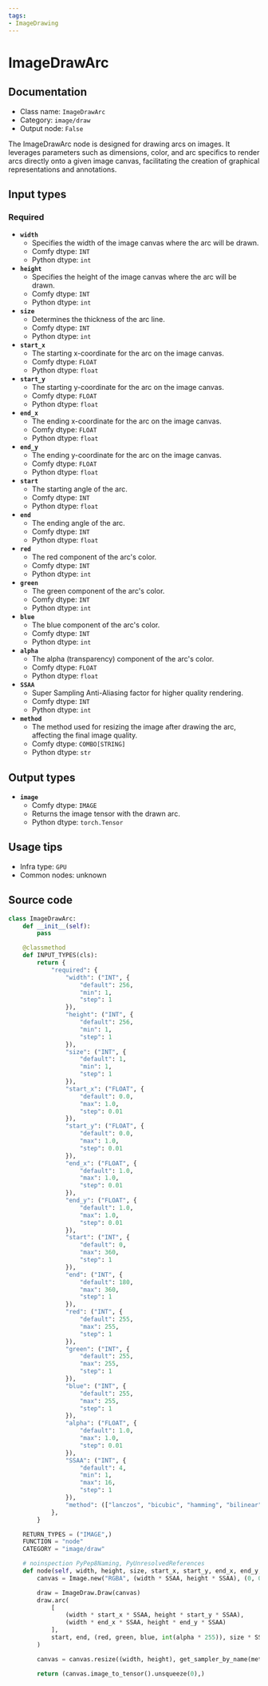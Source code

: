 ```yaml
---
tags:
- ImageDrawing
---
```


# ImageDrawArc
## Documentation
- Class name: `ImageDrawArc`
- Category: `image/draw`
- Output node: `False`

The ImageDrawArc node is designed for drawing arcs on images. It leverages parameters such as dimensions, color, and arc specifics to render arcs directly onto a given image canvas, facilitating the creation of graphical representations and annotations.
## Input types
### Required
- **`width`**
    - Specifies the width of the image canvas where the arc will be drawn.
    - Comfy dtype: `INT`
    - Python dtype: `int`
- **`height`**
    - Specifies the height of the image canvas where the arc will be drawn.
    - Comfy dtype: `INT`
    - Python dtype: `int`
- **`size`**
    - Determines the thickness of the arc line.
    - Comfy dtype: `INT`
    - Python dtype: `int`
- **`start_x`**
    - The starting x-coordinate for the arc on the image canvas.
    - Comfy dtype: `FLOAT`
    - Python dtype: `float`
- **`start_y`**
    - The starting y-coordinate for the arc on the image canvas.
    - Comfy dtype: `FLOAT`
    - Python dtype: `float`
- **`end_x`**
    - The ending x-coordinate for the arc on the image canvas.
    - Comfy dtype: `FLOAT`
    - Python dtype: `float`
- **`end_y`**
    - The ending y-coordinate for the arc on the image canvas.
    - Comfy dtype: `FLOAT`
    - Python dtype: `float`
- **`start`**
    - The starting angle of the arc.
    - Comfy dtype: `INT`
    - Python dtype: `float`
- **`end`**
    - The ending angle of the arc.
    - Comfy dtype: `INT`
    - Python dtype: `float`
- **`red`**
    - The red component of the arc's color.
    - Comfy dtype: `INT`
    - Python dtype: `int`
- **`green`**
    - The green component of the arc's color.
    - Comfy dtype: `INT`
    - Python dtype: `int`
- **`blue`**
    - The blue component of the arc's color.
    - Comfy dtype: `INT`
    - Python dtype: `int`
- **`alpha`**
    - The alpha (transparency) component of the arc's color.
    - Comfy dtype: `FLOAT`
    - Python dtype: `float`
- **`SSAA`**
    - Super Sampling Anti-Aliasing factor for higher quality rendering.
    - Comfy dtype: `INT`
    - Python dtype: `int`
- **`method`**
    - The method used for resizing the image after drawing the arc, affecting the final image quality.
    - Comfy dtype: `COMBO[STRING]`
    - Python dtype: `str`
## Output types
- **`image`**
    - Comfy dtype: `IMAGE`
    - Returns the image tensor with the drawn arc.
    - Python dtype: `torch.Tensor`
## Usage tips
- Infra type: `GPU`
- Common nodes: unknown


## Source code
```python
class ImageDrawArc:
    def __init__(self):
        pass

    @classmethod
    def INPUT_TYPES(cls):
        return {
            "required": {
                "width": ("INT", {
                    "default": 256,
                    "min": 1,
                    "step": 1
                }),
                "height": ("INT", {
                    "default": 256,
                    "min": 1,
                    "step": 1
                }),
                "size": ("INT", {
                    "default": 1,
                    "min": 1,
                    "step": 1
                }),
                "start_x": ("FLOAT", {
                    "default": 0.0,
                    "max": 1.0,
                    "step": 0.01
                }),
                "start_y": ("FLOAT", {
                    "default": 0.0,
                    "max": 1.0,
                    "step": 0.01
                }),
                "end_x": ("FLOAT", {
                    "default": 1.0,
                    "max": 1.0,
                    "step": 0.01
                }),
                "end_y": ("FLOAT", {
                    "default": 1.0,
                    "max": 1.0,
                    "step": 0.01
                }),
                "start": ("INT", {
                    "default": 0,
                    "max": 360,
                    "step": 1
                }),
                "end": ("INT", {
                    "default": 180,
                    "max": 360,
                    "step": 1
                }),
                "red": ("INT", {
                    "default": 255,
                    "max": 255,
                    "step": 1
                }),
                "green": ("INT", {
                    "default": 255,
                    "max": 255,
                    "step": 1
                }),
                "blue": ("INT", {
                    "default": 255,
                    "max": 255,
                    "step": 1
                }),
                "alpha": ("FLOAT", {
                    "default": 1.0,
                    "max": 1.0,
                    "step": 0.01
                }),
                "SSAA": ("INT", {
                    "default": 4,
                    "min": 1,
                    "max": 16,
                    "step": 1
                }),
                "method": (["lanczos", "bicubic", "hamming", "bilinear", "box", "nearest"],),
            },
        }

    RETURN_TYPES = ("IMAGE",)
    FUNCTION = "node"
    CATEGORY = "image/draw"

    # noinspection PyPep8Naming, PyUnresolvedReferences
    def node(self, width, height, size, start_x, start_y, end_x, end_y, start, end, red, green, blue, alpha, SSAA, method):
        canvas = Image.new("RGBA", (width * SSAA, height * SSAA), (0, 0, 0, 0))

        draw = ImageDraw.Draw(canvas)
        draw.arc(
            [
                (width * start_x * SSAA, height * start_y * SSAA),
                (width * end_x * SSAA, height * end_y * SSAA)
            ],
            start, end, (red, green, blue, int(alpha * 255)), size * SSAA
        )

        canvas = canvas.resize((width, height), get_sampler_by_name(method))

        return (canvas.image_to_tensor().unsqueeze(0),)

```
